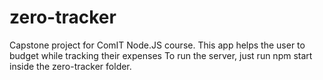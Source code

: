 # zero-tracker
Capstone project for ComIT Node.JS course.
This app helps the user to budget while tracking their expenses 
To run the server, just run npm start inside the zero-tracker folder.
